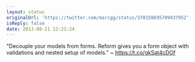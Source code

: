 ```yaml
---
layout: status
originalUrl: 'https://twitter.com/marcgg/status/370158695709437952'
isReply: false
date: 2013-08-21 12:21:24
---
```


"Decouple your models from forms. Reform gives you a form object with validations and nested setup of models."  ~ https://t.co/gkSat4cDOf
